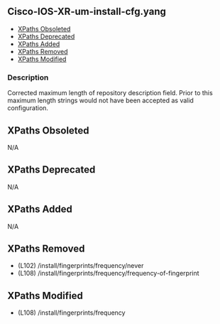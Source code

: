 ## Cisco-IOS-XR-um-install-cfg.yang

- [XPaths Obsoleted](#xpaths-obsoleted)
- [XPaths Deprecated](#xpaths-deprecated)
- [XPaths Added](#xpaths-added)
- [XPaths Removed](#xpaths-removed)
- [XPaths Modified](#xpaths-modified)

### Description

Corrected maximum length of repository description field. Prior to this maximum length strings would not have been accepted as valid configuration.

## XPaths Obsoleted

N/A

## XPaths Deprecated

N/A

## XPaths Added

N/A

## XPaths Removed

- (L102)	/install/fingerprints/frequency/never
- (L108)	/install/fingerprints/frequency/frequency-of-fingerprint

## XPaths Modified

- (L108)	/install/fingerprints/frequency


